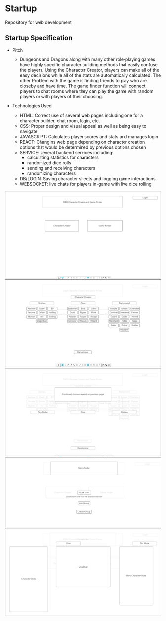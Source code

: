 # Startup
Repository for web development

## Startup Specification

- Pitch
  - Dungeons and Dragons along with many other role-playing games have highly specific character building methods that easily confuse the players. Using the Character Creator, players can make all of the easy decisions while all of the stats are automatically calculated. The other Problem with the game is finding friends to play who are closeby and have time. The game finder function will connect players to chat rooms where they can play the game with random players or with players of their choosing.
 
- Technologies Used
  - HTML: Correct use of several web pages including one for a character builder, chat room, login, etc.
  - CSS: Proper design and visual appeal as well as being easy to navigate
  - JAVASCRIPT: Calculates player scores and stats and manages login
  - REACT: Changins web page depending on character creation options that would be determined by previous options chosen
  - SERVICE: several backend services including:
    - calculating statistics for characters
    - randomized dice rolls
    - sending and receiving characters
    - randomizing characters
  - DB/LOGIN: Saving character sheets and logging game interactions
  - WEBSOCKET: live chats for players in-game with live dice rolling

  

![Home page presenting the choice between starting a game and creating a character](MockupPhotos/Main.png)
![First page when choosing options for a character](MockupPhotos/Options1.png)
![Second Page when choosing options for a character](MockupPhotos/Options2.png)
![Different options when joining or finding a game](MockupPhotos/game1.png)
![View of the screen when in a chat room with others](MockupPhotos/game2.png)
